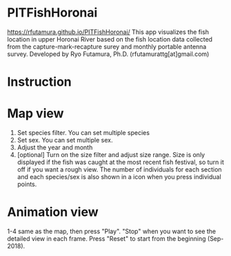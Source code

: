 # PITFishHoronai
 https://rfutamura.github.io/PITFishHoronai/
This app visualizes the fish location in upper Horonai River based on the fish location data collected from the capture-mark-recapture surey and monthly portable antenna survey. Developed by Ryo Futamura, Ph.D. (rfutamurattg[at]gmail.com)


# Instruction
# Map view
1. Set species filter. You can set multiple species
2. Set sex. You can set multiple sex.
3. Adjust the year and month
4. [optional] Tu​rn on the size filter and adjust size range.​ Size is only displayed if the fish was caught at the most recent fish festival, so turn it off if you want a rough view.
The number of individuals for each section and each species​/sex is also shown in a icon when you press individual points.


# Animation view
1-4 ​same as the map, ​then press "Play​".  "Stop​"  ​when you want to see the detailed view in each frame. ​Press "Reset​" to start from the beginning​ (Sep-2018).
​
